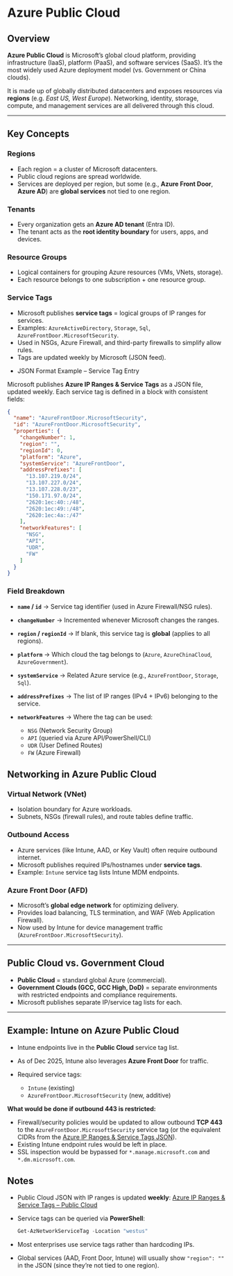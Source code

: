# Azure Public Cloud 

## Overview

**Azure Public Cloud** is Microsoft’s global cloud platform, providing infrastructure (IaaS), platform (PaaS), and software services (SaaS). It’s the most widely used Azure deployment model (vs. Government or China clouds).

It is made up of globally distributed datacenters and exposes resources via **regions** (e.g. *East US, West Europe*).
Networking, identity, storage, compute, and management services are all delivered through this cloud.

---

## Key Concepts

### Regions

* Each region = a cluster of Microsoft datacenters.
* Public cloud regions are spread worldwide.
* Services are deployed per region, but some (e.g., **Azure Front Door**, **Azure AD**) are **global services** not tied to one region.

### Tenants

* Every organization gets an **Azure AD tenant** (Entra ID).
* The tenant acts as the **root identity boundary** for users, apps, and devices.

### Resource Groups

* Logical containers for grouping Azure resources (VMs, VNets, storage).
* Each resource belongs to one subscription + one resource group.

### Service Tags

* Microsoft publishes **service tags** = logical groups of IP ranges for services.
* Examples: `AzureActiveDirectory`, `Storage`, `Sql`, `AzureFrontDoor.MicrosoftSecurity`.
* Used in NSGs, Azure Firewall, and third-party firewalls to simplify allow rules.
* Tags are updated weekly by Microsoft (JSON feed).


- JSON Format Example – Service Tag Entry

Microsoft publishes **Azure IP Ranges & Service Tags** as a JSON file, updated weekly.
Each service tag is defined in a block with consistent fields:

```json
{
  "name": "AzureFrontDoor.MicrosoftSecurity",
  "id": "AzureFrontDoor.MicrosoftSecurity",
  "properties": {
    "changeNumber": 1,
    "region": "",
    "regionId": 0,
    "platform": "Azure",
    "systemService": "AzureFrontDoor",
    "addressPrefixes": [
      "13.107.219.0/24",
      "13.107.227.0/24",
      "13.107.228.0/23",
      "150.171.97.0/24",
      "2620:1ec:40::/48",
      "2620:1ec:49::/48",
      "2620:1ec:4a::/47"
    ],
    "networkFeatures": [
      "NSG",
      "API",
      "UDR",
      "FW"
    ]
  }
}
```

### Field Breakdown

* **`name` / `id`** → Service tag identifier (used in Azure Firewall/NSG rules).
* **`changeNumber`** → Incremented whenever Microsoft changes the ranges.
* **`region` / `regionId`** → If blank, this service tag is **global** (applies to all regions).
* **`platform`** → Which cloud the tag belongs to (`Azure`, `AzureChinaCloud`, `AzureGovernment`).
* **`systemService`** → Related Azure service (e.g., `AzureFrontDoor`, `Storage`, `Sql`).
* **`addressPrefixes`** → The list of IP ranges (IPv4 + IPv6) belonging to the service.
* **`networkFeatures`** → Where the tag can be used:

  * `NSG` (Network Security Group)
  * `API` (queried via Azure API/PowerShell/CLI)
  * `UDR` (User Defined Routes)
  * `FW` (Azure Firewall)




## Networking in Azure Public Cloud

### Virtual Network (VNet)

* Isolation boundary for Azure workloads.
* Subnets, NSGs (firewall rules), and route tables define traffic.

### Outbound Access

* Azure services (like Intune, AAD, or Key Vault) often require outbound internet.
* Microsoft publishes required IPs/hostnames under **service tags**.
* Example: `Intune` service tag lists Intune MDM endpoints.

### Azure Front Door (AFD)

* Microsoft’s **global edge network** for optimizing delivery.
* Provides load balancing, TLS termination, and WAF (Web Application Firewall).
* Now used by Intune for device management traffic (`AzureFrontDoor.MicrosoftSecurity`).

---

## Public Cloud vs. Government Cloud

* **Public Cloud** = standard global Azure (commercial).
* **Government Clouds (GCC, GCC High, DoD)** = separate environments with restricted endpoints and compliance requirements.
* Microsoft publishes separate IP/service tag lists for each.

---


## Example: Intune on Azure Public Cloud

* Intune endpoints live in the **Public Cloud** service tag list.
* As of Dec 2025, Intune also leverages **Azure Front Door** for traffic.
* Required service tags:

  * `Intune` (existing)
  * `AzureFrontDoor.MicrosoftSecurity` (new, additive)


**What would be done if outbound 443 is restricted:**

* Firewall/security policies would be updated to allow outbound **TCP 443** to the `AzureFrontDoor.MicrosoftSecurity` service tag (or the equivalent CIDRs from the [Azure IP Ranges & Service Tags JSON](https://www.microsoft.com/en-us/download/details.aspx?id=56519)).
* Existing Intune endpoint rules would be left in place.
* SSL inspection would be bypassed for `*.manage.microsoft.com` and `*.dm.microsoft.com`.


## Notes

* Public Cloud JSON with IP ranges is updated **weekly**:
  [Azure IP Ranges & Service Tags – Public Cloud](https://www.microsoft.com/en-us/download/details.aspx?id=56519)
* Service tags can be queried via **PowerShell**:

  ```powershell
  Get-AzNetworkServiceTag -Location "westus"
  ```
* Most enterprises use service tags rather than hardcoding IPs.
* Global services (AAD, Front Door, Intune) will usually show `"region": ""` in the JSON (since they’re not tied to one region).

